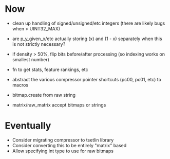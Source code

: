 # Now

- clean up handling of signed/unsigned/etc integers (there are likely bugs when > UINT32_MAX)

- are p_y_given_x/etc actually storing (x) and (1 - x) separately when this
  is not strictly necessary?
- if density > 50%, flip bits before/after processing (so indexing works on
  smallest number)
- fn to get stats, feature rankings, etc
- abstract the various compressor pointer shortcuts (pc00, pc01, etc) to macros
- bitmap.create from raw string
- matrix/raw_matrix accept bitmaps or strings

# Eventually

- Consider migrating compressor to tsetlin library
- Consider converting this to be entirely "matrix" based
- Allow specifying int type to use for raw bitmaps
